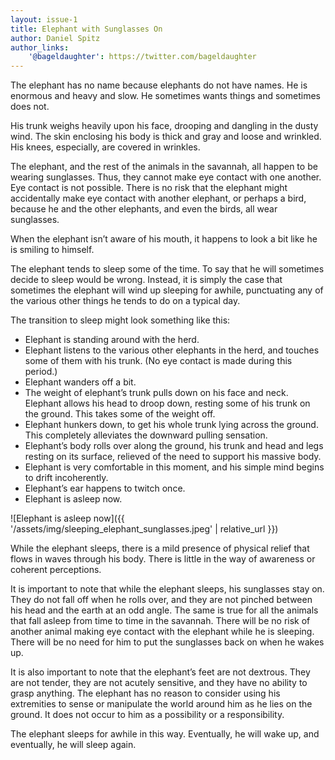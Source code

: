 ```yaml
---
layout: issue-1
title: Elephant with Sunglasses On
author: Daniel Spitz
author_links:
    '@bageldaughter': https://twitter.com/bageldaughter
---
```


The elephant has no name because elephants do not have names. He is enormous and heavy and slow. He sometimes wants things and sometimes does not.

His trunk weighs heavily upon his face, drooping and dangling in the dusty wind. The skin enclosing his body is thick and gray and loose and wrinkled. His knees, especially, are covered in wrinkles.

The elephant, and the rest of the animals in the savannah, all happen to be wearing sunglasses. Thus, they cannot make eye contact with one another. Eye contact is not possible. There is no risk that the elephant might accidentally make eye contact with another elephant, or perhaps a bird, because he and the other elephants, and even the birds, all wear sunglasses.

When the elephant isn’t aware of his mouth, it happens to look a bit like he is smiling to himself.

The elephant tends to sleep some of the time. To say that he will sometimes decide to sleep would be wrong. Instead, it is simply the case that sometimes the elephant will wind up sleeping for awhile, punctuating any of the various other things he tends to do on a typical day.

The transition to sleep might look something like this:
- Elephant is standing around with the herd.
- Elephant listens to the various other elephants in the herd, and touches some of them with his trunk. (No eye contact is made during this period.)
- Elephant wanders off a bit.
- The weight of elephant’s trunk pulls down on his face and neck. Elephant allows his head to droop down, resting some of his trunk on the ground. This takes some of the weight off.
- Elephant hunkers down, to get his whole trunk lying across the ground. This completely alleviates the downward pulling sensation.
- Elephant’s body rolls over along the ground, his trunk and head and legs resting on its surface, relieved of the need to support his massive body.
- Elephant is very comfortable in this moment, and his simple mind begins to drift incoherently.
- Elephant’s ear happens to twitch once.
- Elephant is asleep now.

![Elephant is asleep now]({{ '/assets/img/sleeping_elephant_sunglasses.jpeg' | relative_url }})

While the elephant sleeps, there is a mild presence of physical relief that flows in waves through his body. There is little in the way of awareness or coherent perceptions.

It is important to note that while the elephant sleeps, his sunglasses stay on. They do not fall off when he rolls over, and they are not pinched between his head and the earth at an odd angle. The same is true for all the animals that fall asleep from time to time in the savannah. There will be no risk of another animal making eye contact with the elephant while he is sleeping. There will be no need for him to put the sunglasses back on when he wakes up.

It is also important to note that the elephant’s feet are not dextrous. They are not tender, they are not acutely sensitive, and they have no ability to grasp anything. The elephant has no reason to consider using his extremities to sense or manipulate the world around him as he lies on the ground. It does not occur to him as a possibility or a responsibility.

The elephant sleeps for awhile in this way. Eventually, he will wake up, and eventually, he will sleep again.
